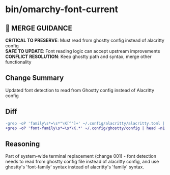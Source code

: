 # bin/omarchy-font-current

## 🚨 MERGE GUIDANCE
**CRITICAL TO PRESERVE**: Must read from ghostty config instead of alacritty config  
**SAFE TO UPDATE**: Font reading logic can accept upstream improvements  
**CONFLICT RESOLUTION**: Keep ghostty path and syntax, merge other functionality

## Change Summary
Updated font detection to read from Ghostty config instead of Alacritty config

## Diff
```diff
-grep -oP 'family\s*=\s*"\K[^"]+' ~/.config/alacritty/alacritty.toml | head -n1
+grep -oP 'font-family\s*=\s*\K.*' ~/.config/ghostty/config | head -n1
```

## Reasoning
Part of system-wide terminal replacement (change 001) - font detection needs to read from ghostty config file instead of alacritty config, and use ghostty's 'font-family' syntax instead of alacritty's 'family' syntax.